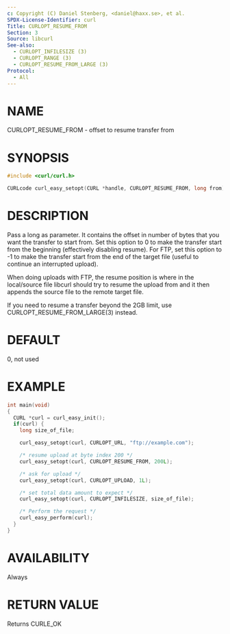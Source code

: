 ```yaml
---
c: Copyright (C) Daniel Stenberg, <daniel@haxx.se>, et al.
SPDX-License-Identifier: curl
Title: CURLOPT_RESUME_FROM
Section: 3
Source: libcurl
See-also:
  - CURLOPT_INFILESIZE (3)
  - CURLOPT_RANGE (3)
  - CURLOPT_RESUME_FROM_LARGE (3)
Protocol:
  - All
---
```


# NAME

CURLOPT_RESUME_FROM - offset to resume transfer from

# SYNOPSIS

~~~c
#include <curl/curl.h>

CURLcode curl_easy_setopt(CURL *handle, CURLOPT_RESUME_FROM, long from);
~~~

# DESCRIPTION

Pass a long as parameter. It contains the offset in number of bytes that you
want the transfer to start from. Set this option to 0 to make the transfer
start from the beginning (effectively disabling resume). For FTP, set this
option to -1 to make the transfer start from the end of the target file
(useful to continue an interrupted upload).

When doing uploads with FTP, the resume position is where in the local/source
file libcurl should try to resume the upload from and it then appends the
source file to the remote target file.

If you need to resume a transfer beyond the 2GB limit, use
CURLOPT_RESUME_FROM_LARGE(3) instead.

# DEFAULT

0, not used

# EXAMPLE

~~~c
int main(void)
{
  CURL *curl = curl_easy_init();
  if(curl) {
    long size_of_file;

    curl_easy_setopt(curl, CURLOPT_URL, "ftp://example.com");

    /* resume upload at byte index 200 */
    curl_easy_setopt(curl, CURLOPT_RESUME_FROM, 200L);

    /* ask for upload */
    curl_easy_setopt(curl, CURLOPT_UPLOAD, 1L);

    /* set total data amount to expect */
    curl_easy_setopt(curl, CURLOPT_INFILESIZE, size_of_file);

    /* Perform the request */
    curl_easy_perform(curl);
  }
}
~~~

# AVAILABILITY

Always

# RETURN VALUE

Returns CURLE_OK
